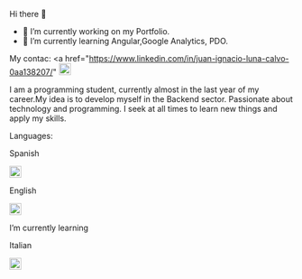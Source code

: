 Hi there 👋

- 🔭 I’m currently working on my Portfolio.
- 🌱 I’m currently learning Angular,Google Analytics, PDO.

My contac:
    <a href="https://www.linkedin.com/in/juan-ignacio-luna-calvo-0aa138207/"
        <img src="https://cdn-icons-png.flaticon.com/512/174/174857.png" alt="LinkedIn" width="21px">
     </a>

I am a programming student, currently almost in the last year of my career.My idea is to develop myself in the Backend sector.
Passionate about technology and programming. I seek at all times to learn new things and apply my skills.

Languages:

 <p>Spanish</p>
  <img src="https://upload.wikimedia.org/wikipedia/commons/thumb/1/1a/Flag_of_Argentina.svg/2560px-Flag_of_Argentina.svg.png" alt="Español" width="21px">
  
  
 <p>English</p>
  <img src="https://upload.wikimedia.org/wikipedia/en/thumb/a/ae/Flag_of_the_United_Kingdom.svg/1200px-Flag_of_the_United_Kingdom.svg.png" alt="English"
 width="21px">
  
  I’m currently learning
 <p>Italian</p>
  <img src="https://www.sprachcaffe.com/fileadmin/_processed_/6/8/csm_Italia_bandera_bad37af159.png" alt="Italian" width="21px">
